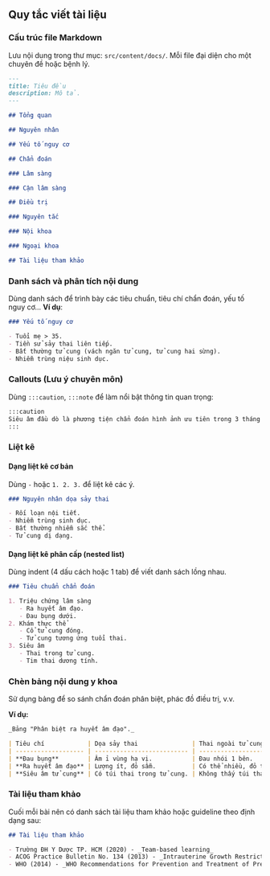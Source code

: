 ## Quy tắc viết tài liệu

### Cấu trúc file Markdown

Lưu nội dung trong thư mục: `src/content/docs/`. Mỗi file đại diện cho một chuyên đề hoặc bệnh lý.

```md
---
title: Tiêu đều
description: Mô tả.
---

## Tổng quan

## Nguyên nhân

## Yếu tố nguy cơ

## Chẩn đoán

### Lâm sàng

### Cận lâm sàng

## Điều trị

### Nguyên tắc

### Nội khoa

### Ngoại khoa

## Tài liệu tham khảo
```

### Danh sách và phân tích nội dung

Dùng danh sách để trình bày các tiêu chuẩn, tiêu chí chẩn đoán, yếu tố nguy cơ... **Ví dụ**:

```md
### Yếu tố nguy cơ

- Tuổi mẹ > 35.
- Tiền sử sảy thai liên tiếp.
- Bất thường tử cung (vách ngăn tử cung, tử cung hai sừng).
- Nhiễm trùng niệu sinh dục.
```

### Callouts (Lưu ý chuyên môn)

Dùng `:::caution`, `:::note` để làm nổi bật thông tin quan trọng:

```md
:::caution
Siêu âm đầu dò là phương tiện chẩn đoán hình ảnh ưu tiên trong 3 tháng đầu thai kỳ.
:::
```

### Liệt kê

#### Dạng liệt kê cơ bản

Dùng `-` hoặc `1. 2. 3.` để liệt kê các ý.

```md
### Nguyên nhân dọa sảy thai

- Rối loạn nội tiết.
- Nhiễm trùng sinh dục.
- Bất thường nhiễm sắc thể.
- Tử cung dị dạng.
```

#### Dạng liệt kê phân cấp (nested list)

Dùng indent (4 dấu cách hoặc 1 tab) để viết danh sách lồng nhau.

```md
### Tiêu chuẩn chẩn đoán

1. Triệu chứng lâm sàng
   - Ra huyết âm đạo.
   - Đau bụng dưới.
2. Khám thực thể
   - Cổ tử cung đóng.
   - Tử cung tương ứng tuổi thai.
3. Siêu âm
   - Thai trong tử cung.
   - Tim thai dương tính.
```

### Chèn bảng nội dung y khoa

Sử dụng bảng để so sánh chẩn đoán phân biệt, phác đồ điều trị, v.v.

**Ví dụ:**

```md
_Bảng "Phân biệt ra huyết âm đạo"._

| Tiêu chí            | Dọa sảy thai               | Thai ngoài tử cung     |
| ------------------- | -------------------------- | ---------------------- |
| **Đau bụng**        | Âm ỉ vùng hạ vị.           | Đau nhói 1 bên.        |
| **Ra huyết âm đạo** | Lượng ít, đỏ sẫm.          | Có thể nhiều, đỏ tươi. |
| **Siêu âm tử cung** | Có túi thai trong tử cung. | Không thấy túi thai.   |
```

### Tài liệu tham khảo

Cuối mỗi bài nên có danh sách tài liệu tham khảo hoặc guideline theo định dạng sau:

```md
## Tài liệu tham khảo

- Trường ĐH Y Dược TP. HCM (2020) - _Team-based learning_
- ACOG Practice Bulletin No. 134 (2013) - _Intrauterine Growth Restriction_
- WHO (2014) - _WHO Recommendations for Prevention and Treatment of Pre-eclampsia and Eclampsia_
```

